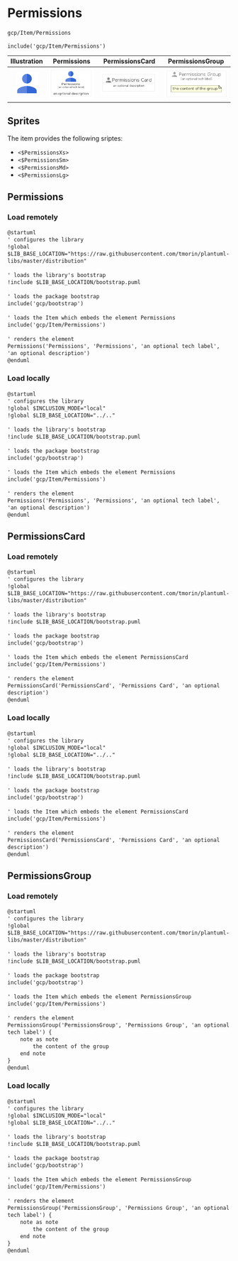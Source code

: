 # Permissions


```text
gcp/Item/Permissions
```

```text
include('gcp/Item/Permissions')
```



| Illustration | Permissions | PermissionsCard | PermissionsGroup |
| :---: | :---: | :---: | :---: |
| ![illustration for Illustration](../../gcp/Item/Permissions.png) | ![illustration for Permissions](../../gcp/Item/Permissions.Local.png) | ![illustration for PermissionsCard](../../gcp/Item/PermissionsCard.Local.png) | ![illustration for PermissionsGroup](../../gcp/Item/PermissionsGroup.Local.png) |



## Sprites
The item provides the following sriptes:

- `<$PermissionsXs>`
- `<$PermissionsSm>`
- `<$PermissionsMd>`
- `<$PermissionsLg>`





## Permissions

### Load remotely
```plantuml
@startuml
' configures the library
!global $LIB_BASE_LOCATION="https://raw.githubusercontent.com/tmorin/plantuml-libs/master/distribution"

' loads the library's bootstrap
!include $LIB_BASE_LOCATION/bootstrap.puml

' loads the package bootstrap
include('gcp/bootstrap')

' loads the Item which embeds the element Permissions
include('gcp/Item/Permissions')

' renders the element
Permissions('Permissions', 'Permissions', 'an optional tech label', 'an optional description')
@enduml
```

### Load locally
```plantuml
@startuml
' configures the library
!global $INCLUSION_MODE="local"
!global $LIB_BASE_LOCATION="../.."

' loads the library's bootstrap
!include $LIB_BASE_LOCATION/bootstrap.puml

' loads the package bootstrap
include('gcp/bootstrap')

' loads the Item which embeds the element Permissions
include('gcp/Item/Permissions')

' renders the element
Permissions('Permissions', 'Permissions', 'an optional tech label', 'an optional description')
@enduml
```

## PermissionsCard

### Load remotely
```plantuml
@startuml
' configures the library
!global $LIB_BASE_LOCATION="https://raw.githubusercontent.com/tmorin/plantuml-libs/master/distribution"

' loads the library's bootstrap
!include $LIB_BASE_LOCATION/bootstrap.puml

' loads the package bootstrap
include('gcp/bootstrap')

' loads the Item which embeds the element PermissionsCard
include('gcp/Item/Permissions')

' renders the element
PermissionsCard('PermissionsCard', 'Permissions Card', 'an optional description')
@enduml
```

### Load locally
```plantuml
@startuml
' configures the library
!global $INCLUSION_MODE="local"
!global $LIB_BASE_LOCATION="../.."

' loads the library's bootstrap
!include $LIB_BASE_LOCATION/bootstrap.puml

' loads the package bootstrap
include('gcp/bootstrap')

' loads the Item which embeds the element PermissionsCard
include('gcp/Item/Permissions')

' renders the element
PermissionsCard('PermissionsCard', 'Permissions Card', 'an optional description')
@enduml
```

## PermissionsGroup

### Load remotely
```plantuml
@startuml
' configures the library
!global $LIB_BASE_LOCATION="https://raw.githubusercontent.com/tmorin/plantuml-libs/master/distribution"

' loads the library's bootstrap
!include $LIB_BASE_LOCATION/bootstrap.puml

' loads the package bootstrap
include('gcp/bootstrap')

' loads the Item which embeds the element PermissionsGroup
include('gcp/Item/Permissions')

' renders the element
PermissionsGroup('PermissionsGroup', 'Permissions Group', 'an optional tech label') {
    note as note
        the content of the group
    end note
}
@enduml
```

### Load locally
```plantuml
@startuml
' configures the library
!global $INCLUSION_MODE="local"
!global $LIB_BASE_LOCATION="../.."

' loads the library's bootstrap
!include $LIB_BASE_LOCATION/bootstrap.puml

' loads the package bootstrap
include('gcp/bootstrap')

' loads the Item which embeds the element PermissionsGroup
include('gcp/Item/Permissions')

' renders the element
PermissionsGroup('PermissionsGroup', 'Permissions Group', 'an optional tech label') {
    note as note
        the content of the group
    end note
}
@enduml
```

